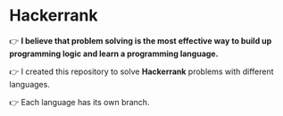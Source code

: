 # Hackerrank

:point_right: **I believe that problem solving is the most effective way to build up programming logic and learn a programming language.**

:point_right: I created this repository to solve **Hackerrank** problems with different languages.

:point_right: Each language has its own branch.